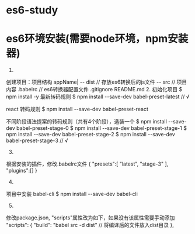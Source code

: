 # es6-study
# es6环境安装(需要node环境，npm安装器)
1.
 创建项目：项目结构  appName|
                        -- dist  // 存放es6转换后的js文件
                        -- src  // 项目内容
                        .babelrc // es6转换器配置文件
                        .gitignore
                        README.md
2.
 初始化项目
    $ npm install -y
 最新转码规则
    $ npm install --save-dev babel-preset-latest   //  √

 react 转码规则
    $ npm install --save-dev babel-preset-react

 不同阶段语法提案的转码规则（共有4个阶段），选装一个
    $ npm install --save-dev babel-preset-stage-0
    $ npm install --save-dev babel-preset-stage-1
    $ npm install --save-dev babel-preset-stage-2
    $ npm install --save-dev babel-preset-stage-3  // √

3.
 根据安装的插件，修改.babelrc文件
{
    "presets":[
      "latest",
      "stage-3"
    ],
    "plugins":[]
}

4.
 项目中安装 babel-cli
    $ npm install --save-dev babel-cli

5.
 修改package.json, "scripts"属性改为如下，如果没有该属性需要手动添加
"scripts": {
    "build": "babel src -d dist"  // 将编译后的文件放入dist目录
  },